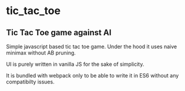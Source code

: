 # tic_tac_toe
## Tic Tac Toe game against AI

Simple javascript based tic tac toe game. Under the hood it uses naive minimax without AB pruning.

UI is purely written in vanilla JS for the sake of simplicity.

It is bundled with webpack only to be able to write it in ES6 without any compatibilty issues.
